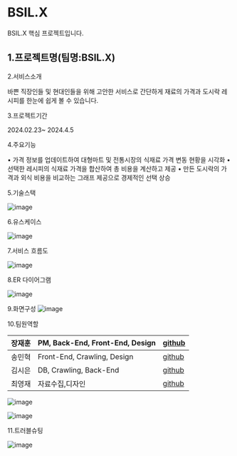 # BSIL.X
BSIL.X 핵심 프로젝트입니다.

## 1.프로젝트명(팀명:BSIL.X)

2.서비스소개

  바쁜 직장인들 및 현대인들을 위해 고안한 서비스로 간단하게 재료의 가격과 도시락 레시피를
  한눈에 쉽게 볼 수 있습니다. 
  
3.프로젝트기간

  2024.02.23~ 2024.4.5
  
4.주요기능

  • 가격 정보를 업데이트하여 대형마트 및 전통시장의 식재료 가격 변동 현황을 시각화
  • 선택한 레시피의 식재료 가격을 합산하여 총 비용을 계산하고 제공
  • 만든 도시락의 가격과 외식 비용을 비교하는 그래프 제공으로 경제적인 선택 상승
  
5.기술스택

![image](https://github.com/2023-SMHRD-KDT-AI-16/BSIL.X/assets/26495915/c3822c74-0e5e-470f-8791-c7d9ead9ebbf)

6.유스케이스

![image](https://github.com/2023-SMHRD-KDT-AI-16/BSIL.X/assets/26495915/4eed5cb2-bb10-4c67-a6b2-90964b27d6d6)

7.서비스 흐름도

![image](https://github.com/2023-SMHRD-KDT-AI-16/BSIL.X/assets/26495915/30dfffe9-9eeb-4da8-abcb-2302fcb9cd4f)


8.ER 다이어그램

![image](https://github.com/2023-SMHRD-KDT-AI-16/BSIL.X/assets/26495915/73857cd5-b01d-4d69-a1da-7ec5f33f6328)

9.화면구성
![image](https://github.com/2023-SMHRD-KDT-AI-16/BSIL.X/assets/26495915/ef498345-b7bc-4533-ba13-3ad979c7243b)

10.팀원역할

<table class="team-contacts">
    <thead>
      <tr>
        <th>장재훈</th>
        <th>PM, Back-End, Front-End, Design</th>
        <th><a href="https://github.com/jxehxn">github</a></th>
      </tr>
    </thead>
    <tbody>
      <tr>
        <td>송민혁</td>
        <td>Front-End, Crawling, Design</td>
        <td><a href="https://github.com/Song-Min-Hyeok">github</a></td>
      </tr>
      <tr>
        <td>김시은</td>
        <td>DB, Crawling, Back-End</td>
        <td><a href="https://github.com/sinni16">github</a> </td>
      </tr>
      <tr>
        <td>최영재</td>
        <td>자료수집,디자인</td>
        <td><a href="https://github.com/choi-youngjae">github</a></td>
      </tr>
    </tbody>
  </table>
  

![image](https://github.com/2023-SMHRD-KDT-AI-16/BSIL.X/assets/26495915/9ad83e9f-afef-4eee-a671-eb5fbe28965d)
                                                                   

![image](https://github.com/2023-SMHRD-KDT-AI-16/BSIL.X/assets/26495915/c51f5530-688e-42a8-843f-3c3d9536ff21)
                                                                  


11.트러블슈팅

![image](https://github.com/2023-SMHRD-KDT-AI-16/BSIL.X/assets/26495915/4521cc8e-cdd7-485a-b797-9c1dc0c4281e)

